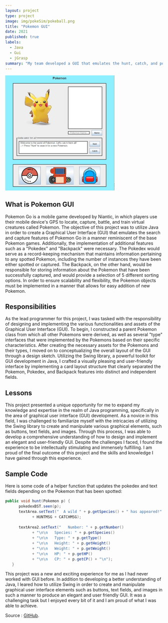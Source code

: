 ```yaml
---
layout: project
type: project
image: img/pokeSim/pokeball.png
title: "Pokemon GUI"
date: 2021
published: true
labels:
  - Java
  - Gui
  - jGrasp
summary: "My team developed a GUI that emulates the hunt, catch, and pokedex features of Pokemon Go."
---
```


<div class="text-center p-4">
  <img width="350px" src="../img/pokeSim/pokeGui.jpg" class="img-thumbnail" >
</div>

## What is Pokemon GUI

Pokemon Go is a mobile game developed by Niantic, in which players use their mobile device's GPS to locate, capture, battle, and train virtual creatures called Pokemon. The objective of this project was to utilize Java in order to create a Graphical User Interface (GUI) that emulates the search and capture features of Pokemon Go in a manner reminiscent of the base Pokemon games. Additionally, the implementation of additional features such as a "Pokedex" and "Backpack" were necessary.  The Pokedex would serve as a record-keeping mechanism that maintains information pertaining to any spotted Pokemon, including the number of instances they have been either spotted or captured. The Backpack, on the other hand, would be responsible for storing information about the Pokemon that have been successfully captured, and would provide a selection of 5 different sorting options. In order to ensure scalability and flexibility, the Pokemon objects must be implemented in a manner that allows for easy addition of new Pokemon.

## Responsibilities

As the lead programmer for this project, I was tasked with the responsibility of designing and implementing the various functionalities and assets of the Graphical User Interface (GUI). To begin, I constructed a parent Pokemon class from which all other Pokemons were derived, as well as several "type" interfaces that were implemented by the Pokemons based on their specific characteristics. After creating the necessary assets for the Pokemons and their types, I moved on to conceptualizing the overall layout of the GUI through a design sketch. Utilizing the Swing library, a powerful toolkit for GUI development in Java, I crafted a visually pleasing and user-friendly interface by implementing a card layout structure that clearly separated the Pokemon, Pokedex, and Backpack features into distinct and independent fields.

## Lessons

This project presented a unique opportunity for me to expand my knowledge and expertise in the realm of Java programming, specifically in the area of graphical user interface (GUI) development. As a novice in this field, I was challenged to familiarize myself with the intricacies of utilizing the Swing library to create and manipulate various graphical elements, such as buttons, text fields, and images. Through this process, I was able to develop a comprehensive understanding of how to design and implement an elegant and user-friendly GUI. Despite the challenges I faced, I found the experience to be intellectually stimulating and immensely fulfilling. I am proud of the final outcome of this project and the skills and knowledge I have gained through this experience.

## Sample Code

Here is some code of a helper function that updates the pokedex and text fields depending on the Pokemon that has been spotted:

```java
public void hunt(Pokemon p) {
      pokedexBST.seen(p);
      textArea.setText("  A wild " + p.getSpecies() + " has appeared!" 
            + HUNTMSG + CATCHMSG);
      
      textArea2.setText("   Number: " + p.getNumber()
            + "\n\n   Species: " + p.getSpecies() 
            + "\n\n   Type: " + p.getType()
            + "\n\n   Height: " + p.getHeight() 
            + "\n\n   Weight: " + p.getWeight()
            + "\n\n   HP: " + p.getHP() 
            + "\n\n   CP: " + p.getCP() + "\n");
   }
```


This project was a new and exciting experience for me as I had never worked with GUI before. In addition to developing a better understanding of Java, I leared how to utilize Swing in order to create and manipulate graphical user interface elements such as buttons, text fields, and images in such a manner to produce an elegant and user friendly GUI. It was a challenging task but I enjoyed every bit of it and I am proud of what I was able to achieve.

Source : [GitHub](https://github.com/LuuDanny/Pokemon-GUI).
